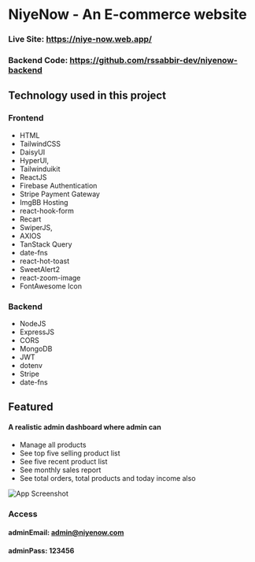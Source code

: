 # NiyeNow - An E-commerce website
### Live Site: https://niye-now.web.app/
### Backend Code: https://github.com/rssabbir-dev/niyenow-backend

## Technology used in this project
### Frontend
- HTML
- TailwindCSS
- DaisyUI
- HyperUI,
- Tailwinduikit
- ReactJS
- Firebase Authentication
- Stripe Payment Gateway
- ImgBB Hosting
- react-hook-form
- Recart
- SwiperJS,
- AXIOS
- TanStack Query
- date-fns
- react-hot-toast
- SweetAlert2
- react-zoom-image
- FontAwesome Icon

### Backend
- NodeJS
- ExpressJS
- CORS
- MongoDB
- JWT
- dotenv
- Stripe
- date-fns

## Featured
#### A realistic admin dashboard where admin can
- Manage all products
- See top five selling product list
- See five recent product list
- See monthly sales report
- See total orders, total products and today income also

![App Screenshot](https://i.ibb.co/qFBLqM7/Screenshot-51.png)

### Access
#### adminEmail: admin@niyenow.com
#### adminPass: 123456